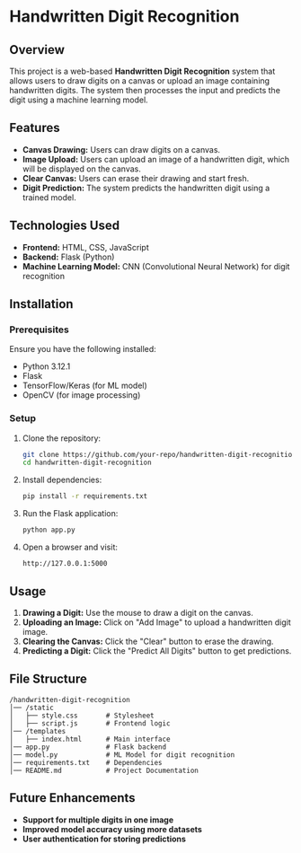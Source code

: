 # Handwritten Digit Recognition

## Overview
This project is a web-based **Handwritten Digit Recognition** system that allows users to draw digits on a canvas or upload an image containing handwritten digits. The system then processes the input and predicts the digit using a machine learning model.

## Features
- **Canvas Drawing:** Users can draw digits on a canvas.
- **Image Upload:** Users can upload an image of a handwritten digit, which will be displayed on the canvas.
- **Clear Canvas:** Users can erase their drawing and start fresh.
- **Digit Prediction:** The system predicts the handwritten digit using a trained model.

## Technologies Used
- **Frontend:** HTML, CSS, JavaScript
- **Backend:** Flask (Python)
- **Machine Learning Model:** CNN (Convolutional Neural Network) for digit recognition

## Installation
### Prerequisites
Ensure you have the following installed:
- Python 3.12.1
- Flask
- TensorFlow/Keras (for ML model)
- OpenCV (for image processing)

### Setup
1. Clone the repository:
   ```bash
   git clone https://github.com/your-repo/handwritten-digit-recognition.git
   cd handwritten-digit-recognition
   ```
2. Install dependencies:
   ```bash
   pip install -r requirements.txt
   ```
3. Run the Flask application:
   ```bash
   python app.py
   ```
4. Open a browser and visit:
   ```
   http://127.0.0.1:5000
   ```

## Usage
1. **Drawing a Digit:** Use the mouse to draw a digit on the canvas.
2. **Uploading an Image:** Click on "Add Image" to upload a handwritten digit image.
3. **Clearing the Canvas:** Click the "Clear" button to erase the drawing.
4. **Predicting a Digit:** Click the "Predict All Digits" button to get predictions.

## File Structure
```
/handwritten-digit-recognition
│── /static
│   ├── style.css       # Stylesheet
│   ├── script.js       # Frontend logic
│── /templates
│   ├── index.html      # Main interface
│── app.py              # Flask backend
│── model.py            # ML Model for digit recognition
│── requirements.txt    # Dependencies
│── README.md           # Project Documentation
```

## Future Enhancements
- **Support for multiple digits in one image**
- **Improved model accuracy using more datasets**
- **User authentication for storing predictions**



